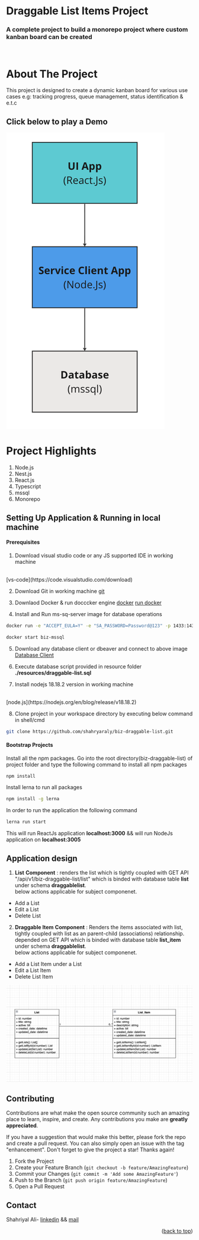 # Draggable List Items Project
### A complete project to build a monorepo project where custom kanban board can be created

<br>

# About The Project
This project is designed to create a dynamic kanban board for various use cases e.g: tracking progress, queue management, status identification & e.t.c
</br>
## Click below to play a Demo
[![Application Demo](https://github.com/shahryaraly/biz-draggable-list/blob/main/app-flow.png?raw=true)](https://youtu.be/7hA1R6I8Zq0)

# Project Highlights 
1. Node.js
2. Nest.js
3. React.js
3. Typescript
4. mssql 
5. Monorepo

## Setting Up Application & Running in local machine

#### Prerequisites
 
1. Download visual studio code or any JS supported IDE in working machine
 </br>
 [vs-code](https://code.visualstudio.com/download)

2. Download Git in working machine
 [git](https://git-scm.com/downloads)

3. Downlaod Docker & run docccker engine
 [docker](https://www.docker.com/products/docker-desktop/)
 [run docker](https://docs.docker.com/desktop/)

4. Install and Run ms-sq-server image for database operations
 ```bash
docker run -e "ACCEPT_EULA=Y" -e "SA_PASSWORD=Password@123" -p 1433:1433 --name cards -d mcr.microsoft.com/mssql/server:2019-CU3-ubuntu-18.04
```

 ```bash
docker start biz-mssql
```

5. Download any database client or dbeaver and connect to above image 
[Database Client](https://dbeaver.io/download/)

6. Execute database script provided in resource folder
**./resources/draggable-list.sql**

7. Install nodejs 18.18.2 version in working machine
  </br>
 [node.js](https://nodejs.org/en/blog/release/v18.18.2)

8. Clone project in your workspace directory by executing below command in shell/cmd
 ```bash
 git clone https://github.com/shahryaraly/biz-draggable-list.git
```

#### Bootstrap Projects

Install all the npm packages. 
Go into the root directory(biz-draggable-list) of project folder and type the following command to install all npm packages
```bash
npm install
```

Install lerna to run all packages
```bash
npm install -g lerna
```

In order to run the application the following command
```bash
lerna run start
```

This will run ReactJs application **localhost:3000** && will run NodeJs application on **localhost:3005**

## Application design 

1. **List**
**Component** : renders the list which is tightly coupled with GET API "/api/v1/biz-draggable-list/list" which is binded with database table **list** under schema **draggablelist**.</br>below actions applicable for subject componenet.

- Add a List
- Edit a List
- Delete List

2. **Draggable Item**
**Component** : Renders the items associated with list, tightly coupled with list as an parent-child (associations) relationship. depended on GET API which is binded with database table **list_item** under schema **draggablelist**.</br>below actions applicable for subject componenet.

- Add a List Item under a List
- Edit a List Item
- Delete List Item

[![Application Entitiy Relationship Diagram](https://github.com/shahryaraly/biz-draggable-list/blob/main/erd-view.png?raw=true)](https://github.com/shahryaraly/biz-draggable-list/blob/main/erd-view.png?raw=true)

<!-- CONTRIBUTING -->
## Contributing
Contributions are what make the open source community such an amazing place to learn, inspire, and create. Any contributions you make are **greatly appreciated**.

If you have a suggestion that would make this better, please fork the repo and create a pull request. You can also simply open an issue with the tag "enhancement".
Don't forget to give the project a star! Thanks again!

1. Fork the Project
2. Create your Feature Branch (`git checkout -b feature/AmazingFeature`)
3. Commit your Changes (`git commit -m 'Add some AmazingFeature'`)
4. Push to the Branch (`git push origin feature/AmazingFeature`)
5. Open a Pull Request

<!-- CONTACT -->
## Contact
Shahriyal Ali- [linkedin](https://www.linkedin.com/in/shahryaraly/) && [mail](shahryaraly@live.com)

<p align="right">(<a href="#readme-top">back to top</a>)</p>
